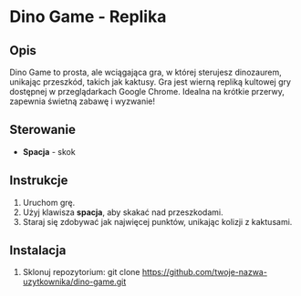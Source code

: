 # Dino Game - Replika

## Opis
Dino Game to prosta, ale wciągająca gra, w której sterujesz dinozaurem, unikając przeszkód, takich jak kaktusy. Gra jest wierną repliką kultowej gry dostępnej w przeglądarkach Google Chrome. Idealna na krótkie przerwy, zapewnia świetną zabawę i wyzwanie!

## Sterowanie
- **Spacja** - skok

## Instrukcje
1. Uruchom grę.
2. Użyj klawisza **spacja**, aby skakać nad przeszkodami.
3. Staraj się zdobywać jak najwięcej punktów, unikając kolizji z kaktusami.

## Instalacja

1. Sklonuj repozytorium:
   git clone https://github.com/twoje-nazwa-uzytkownika/dino-game.git
